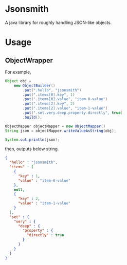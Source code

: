 # Jsonsmith

A java library for roughly handling JSON-like objects.

# Usage

## ObjectWrapper

For example,

``` java
Object obj =
    new ObjectBuilder()
        .put(".hello", "jsonsmith")
        .put(".items[0].key", 1)
        .put(".items[0].value", "item-0-value")
        .put(".items[2].key", 2)
        .put(".items[2].value", "item-1-value")
        .put(".set.very.deep.property.directly", true)
        .build();

ObjectMapper objectMapper = new ObjectMapper()
String json = objectMapper.writeValueAsString(obj);

System.out.println(json);
```

then, outputs below string.

``` json
{
  "hello" : "jsonsmith",
  "items" : [
    {
      "key" : 1,
      "value" : "item-0-value"
    },
    null,
    {
      "key" : 2,
      "value" : "item-1-value"
    }
  ],
  "set" : {
    "very" : {
      "deep" : {
        "property" : {
          "directly" : true
        }
      }
    }
  }
}
```
